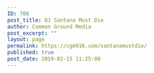 ```yaml
---
ID: 786
post_title: DJ Santana Must Die
author: Common Ground Media
post_excerpt: ""
layout: page
permalink: https://cgm916.com/santanamustdie/
published: true
post_date: 2019-02-15 11:25:08
---
```



<!-- d751713988987e9331980363e24189ce -->